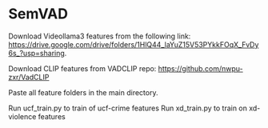 # SemVAD
Download Videollama3 features from the following link: https://drive.google.com/drive/folders/1HlQ44_laYuZ15V53PYkkFOqX_FvDy6s_?usp=sharing.

Download CLIP features from VADCLIP repo: https://github.com/nwpu-zxr/VadCLIP

Paste all feature folders in the main directory.

Run ucf_train.py to train of ucf-crime features
Run xd_train.py to train on xd-violence features
